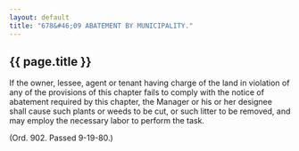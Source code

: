 ```yaml
---
layout: default 
title: "678&#46;09 ABATEMENT BY MUNICIPALITY."
---
```


{{ page.title }}
----------------

If the owner, lessee, agent or tenant having charge of the land in
violation of any of the provisions of this chapter fails to comply with
the notice of abatement required by this chapter, the Manager or his or
her designee shall cause such plants or weeds to be cut, or such litter
to be removed, and may employ the necessary labor to perform the task.

(Ord. 902. Passed 9-19-80.)
